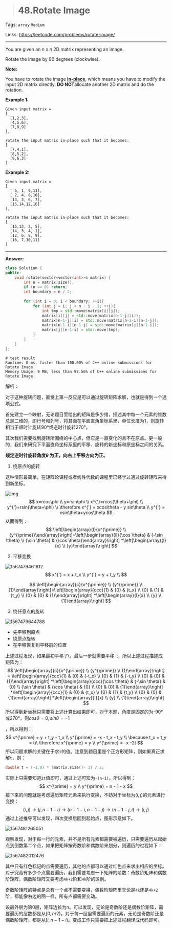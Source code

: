 > # 48.Rotate Image

Tags: `array` `Medium`

Links: <https://leetcode.com/problems/rotate-image/>

---

You are given an *n* x *n* 2D matrix representing an image.

Rotate the image by 90 degrees (clockwise).

**Note:**

You have to rotate the image [**in-place**](https://en.wikipedia.org/wiki/In-place_algorithm), which means you have to modify the input 2D matrix directly. **DO NOT**allocate another 2D matrix and do the rotation.

**Example 1:**

```
Given input matrix = 
[
  [1,2,3],
  [4,5,6],
  [7,8,9]
],

rotate the input matrix in-place such that it becomes:
[
  [7,4,1],
  [8,5,2],
  [9,6,3]
]
```

**Example 2:**

```
Given input matrix =
[
  [ 5, 1, 9,11],
  [ 2, 4, 8,10],
  [13, 3, 6, 7],
  [15,14,12,16]
], 

rotate the input matrix in-place such that it becomes:
[
  [15,13, 2, 5],
  [14, 3, 4, 1],
  [12, 6, 8, 9],
  [16, 7,10,11]
]
```

---

**Answer:**

```c++
class Solution {
public:
    void rotate(vector<vector<int>>& matrix) {
        int n = matrix.size();
        if (n == 0) return;
        int boundary = n / 2;
        
        for (int i = 0; i < boundary; ++i){
            for (int j = i; j < n - i - 1; ++j){
                int tmp = std::move(matrix[i][j]);
                matrix[i][j] = std::move(matrix[n-1-j][i]);
                matrix[n-1-j][i] = std::move(matrix[n-1-i][n-1-j]);
                matrix[n-1-i][n-1-j] = std::move(matrix[j][n-1-i]);
                matrix[j][n-1-i] = std::move(tmp);
            }
        }
    }
};
```

```shell
# test result
Runtime: 0 ms, faster than 100.00% of C++ online submissions for Rotate Image.
Memory Usage: 9 MB, less than 97.56% of C++ online submissions for Rotate Image.
```

解析：

对于这种旋转问题，直觉上第一反应是可以通过旋转矩阵求解，也就是得到一个通项公式。

首先建立一个映射，无论题目里给出的矩阵是多少维，描述其中每一个元素的维数总是二维的，即行号和列号，将其画在平面直角坐标系里，单位长度为1，则旋转相当于顺时针旋转90°或逆时针旋转270°。

其次我们需要找到旋转所围绕的中心点，但它是一直变化的且不在原点。更一般的，我们来研究下平面直角坐标系里的平移、旋转的新坐标和原坐标之间的关系。

**规定逆时针旋转角度$\theta$ 为正，向右上平移方向为正。**

1. 绕原点的旋转

这种情形最简单，在矩阵论课程或者线性代数的课程里已经学过通过旋转矩阵来得到新坐标。

![img](F:\Project\LeetCode\Array\assets\71080-20171116101008734-1171446672.png)
$$
x=rcos\phi \\
y=rsin\phi \\
x^{'}=rcos(\theta+\phi) \\
y^{'}=rsin(\theta+\phi) \\
\therefore  x^{'} = xcos\theta - y sin\theta \\
y^{'} = xsin\theta+ycos\theta
$$
从而得到：
$$
\left[\begin{array}{l}{x^{\prime}} \\ {y^{\prime}}\end{array}\right]=\left[\begin{array}{ll}{\cos \theta} & {-\sin \theta} \\ {\sin \theta} & {\cos \theta}\end{array}\right] *\left[\begin{array}{l}{x} \\ {y}\end{array}\right]
$$

2. 平移变换

![1567479461812](F:\Project\LeetCode\Array\assets\1567479461812.png)
$$
x^{'} = x + t_x \\
y^{'} = y + t_y \\
$$

$$
\left[\begin{array}{c}{x^{\prime}} \\ {y^{\prime}} \\ {1}\end{array}\right]=\left[\begin{array}{ccc}{1} & {0} & {t_x} \\ {0} & {1} & {t_y} \\ {0} & {0} & {1}\end{array}\right] *\left[\begin{array}{l}{x} \\ {y} \\ {1}\end{array}\right]
$$

3. 绕任意点的旋转

![1567479644788](F:\Project\LeetCode\Array\assets\1567479644788.png)

* 先平移到原点
* 绕原点旋转
* 在平移恢复到平移前的位置

上述过程发现，如果最初平移了t，最后一步就需要平移-t，所以上述过程描述成矩阵为：
$$
\left[\begin{array}{c}{x^{\prime}} \\ {y^{\prime}} \\ {1}\end{array}\right] = \left[\begin{array}{ccc}{1} & {0} & {-t_x} \\ {0} & {1} & {-t_y} \\ {0} & {0} & {1}\end{array}\right] *\left[\begin{array}{ccc}{\cos \theta} & {-\sin \theta} & {0} \\ {\sin \theta} & {\cos \theta} & {0} \\ {0} & {0} & {1}\end{array}\right] *\left[\begin{array}{ccc}{1} & {0} & {t_x} \\ {0} & {1} & {t_y} \\ {0} & {0} & {1}\end{array}\right] *\left[\begin{array}{l}{x} \\ {y} \\ {1}\end{array}\right]
$$
所以得到新坐标只需要将上述计算出结果即可，对于本题，角度是固定的为-90°或270°，则$cos\theta=0, sin\theta = -1$

，所以得到：
$$
x^{\prime} = y + t_y - t_x \\
y^{\prime} = -x - t_x - t_y \\
\because t_x = t_y = t\\
\therefore x^{\prime} = y \\
y^{\prime} = -x -2t
$$
所以问题求解的关键在于求`t`的值。注意到题目里是个正方形矩阵，则如果真正求解`t`，则：

```c++
double t = (-1.0) * (matrix.size()- 1) / 2;
```

实际上只需要知道`2t`值即可，通过上述可知为`-(n-1)`。所以得到：
$$
x^{\prime} = y \\
y^{\prime} = n - 1 - x
$$
接下来的问题就是考虑遍历矩阵元素来执行变换，不妨对于坐标为$(i, j)$的元素进行变换：
$$
(i,j) \rightarrow (j,n-1-i)  \rightarrow (n-1-i,n-1-j)  \rightarrow (n-1-j,i)  \rightarrow (i,j)
$$
通过上述推导可以发现，四次变换后回到起始点，图形示意如下。

![1567481265051](F:\Project\LeetCode\Array\assets\1567481265051.png)

观察发现，对于每一行的元素，并不是所有元素都需要被遍历，只需要遍历从起始点到倒数第二个点，如果把矩阵按奇数阶和偶数阶来划分，则遍历的过程如下：

![1567482012476](F:\Project\LeetCode\Array\assets\1567482012476.png)

其中只有红色标记的点需要遍历，其他的点都可以通过红色点来求出相应的坐标。对于究竟有多少个点需要遍历，我们需要考虑一下矩阵的阶数：奇数阶矩阵和偶数阶矩阵，偶数阶矩阵又要考虑`4k+2`阶和`4k`阶的区别。

奇数阶矩阵的特点是总有一个点不需要变换，偶数阶矩阵里无论是`4k`还是`4k+2`阶，都能像右边的图一样，所有点都需要变动。

设最外层为第0层，矩阵边长为n。可以发现，无论是奇数阶还是偶数阶矩阵，需要遍历的层数都是从$[0, n/2)$。对于每一层里需要遍历的元素，无论是奇数阶还是偶数阶矩阵，都是从$[i, n - 1 - i)$。变成工作只需要把上述过程翻译成代码即可。